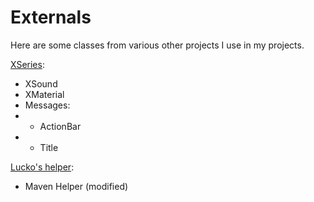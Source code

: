 # Externals

Ηere are some classes from various other projects I use in my projects.

[XSeries](https://github.com/CryptoMorin/XSeries/):

* XSound
* XMaterial
* Messages:
*
    * ActionBar
*
    * Title

[Lucko's helper](https://github.com/lucko/helper/):

* Maven Helper (modified)